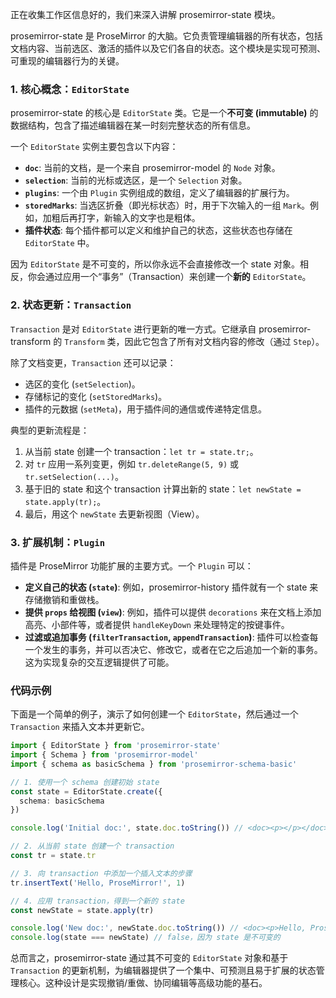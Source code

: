 正在收集工作区信息好的，我们来深入讲解 prosemirror-state 模块。

prosemirror-state 是 ProseMirror 的大脑。它负责管理编辑器的所有状态，包括文档内容、当前选区、激活的插件以及它们各自的状态。这个模块是实现可预测、可重现的编辑器行为的关键。

### 1. 核心概念：`EditorState`

prosemirror-state 的核心是 `EditorState` 类。它是一个**不可变 (immutable)** 的数据结构，包含了描述编辑器在某一时刻完整状态的所有信息。

一个 `EditorState` 实例主要包含以下内容：

- **`doc`**: 当前的文档，是一个来自 prosemirror-model 的 `Node` 对象。
- **`selection`**: 当前的光标或选区，是一个 `Selection` 对象。
- **`plugins`**: 一个由 `Plugin` 实例组成的数组，定义了编辑器的扩展行为。
- **`storedMarks`**: 当选区折叠（即光标状态）时，用于下次输入的一组 `Mark`。例如，加粗后再打字，新输入的文字也是粗体。
- **插件状态**: 每个插件都可以定义和维护自己的状态，这些状态也存储在 `EditorState` 中。

因为 `EditorState` 是不可变的，所以你永远不会直接修改一个 state 对象。相反，你会通过应用一个“事务”（Transaction）来创建一个**新的** `EditorState`。

### 2. 状态更新：`Transaction`

`Transaction` 是对 `EditorState` 进行更新的唯一方式。它继承自 prosemirror-transform 的 `Transform` 类，因此它包含了所有对文档内容的修改（通过 `Step`）。

除了文档变更，`Transaction` 还可以记录：

- 选区的变化 (`setSelection`)。
- 存储标记的变化 (`setStoredMarks`)。
- 插件的元数据 (`setMeta`)，用于插件间的通信或传递特定信息。

典型的更新流程是：

1.  从当前 state 创建一个 transaction：`let tr = state.tr;`。
2.  对 `tr` 应用一系列变更，例如 `tr.deleteRange(5, 9)` 或 `tr.setSelection(...)`。
3.  基于旧的 state 和这个 transaction 计算出新的 state：`let newState = state.apply(tr);`。
4.  最后，用这个 `newState` 去更新视图（View）。

### 3. 扩展机制：`Plugin`

插件是 ProseMirror 功能扩展的主要方式。一个 `Plugin` 可以：

- **定义自己的状态 (`state`)**: 例如，prosemirror-history 插件就有一个 state 来存储撤销和重做栈。
- **提供 `props` 给视图 (`view`)**: 例如，插件可以提供 `decorations` 来在文档上添加高亮、小部件等，或者提供 `handleKeyDown` 来处理特定的按键事件。
- **过滤或追加事务 (`filterTransaction`, `appendTransaction`)**: 插件可以检查每一个发生的事务，并可以否决它、修改它，或者在它之后追加一个新的事务。这为实现复杂的交互逻辑提供了可能。

### 代码示例

下面是一个简单的例子，演示了如何创建一个 `EditorState`，然后通过一个 `Transaction` 来插入文本并更新它。

```typescript
import { EditorState } from 'prosemirror-state'
import { Schema } from 'prosemirror-model'
import { schema as basicSchema } from 'prosemirror-schema-basic'

// 1. 使用一个 schema 创建初始 state
const state = EditorState.create({
  schema: basicSchema
})

console.log('Initial doc:', state.doc.toString()) // <doc><p></p></doc>

// 2. 从当前 state 创建一个 transaction
const tr = state.tr

// 3. 向 transaction 中添加一个插入文本的步骤
tr.insertText('Hello, ProseMirror!', 1)

// 4. 应用 transaction，得到一个新的 state
const newState = state.apply(tr)

console.log('New doc:', newState.doc.toString()) // <doc><p>Hello, ProseMirror!</p></doc>
console.log(state === newState) // false，因为 state 是不可变的
```

总而言之，prosemirror-state 通过其不可变的 `EditorState` 对象和基于 `Transaction` 的更新机制，为编辑器提供了一个集中、可预测且易于扩展的状态管理核心。这种设计是实现撤销/重做、协同编辑等高级功能的基石。
